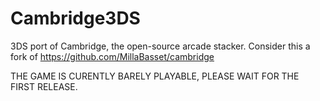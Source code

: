 # Cambridge3DS
3DS port of Cambridge, the open-source arcade stacker. Consider this a fork of https://github.com/MillaBasset/cambridge

THE GAME IS CURENTLY BARELY PLAYABLE, PLEASE WAIT FOR THE FIRST RELEASE.
